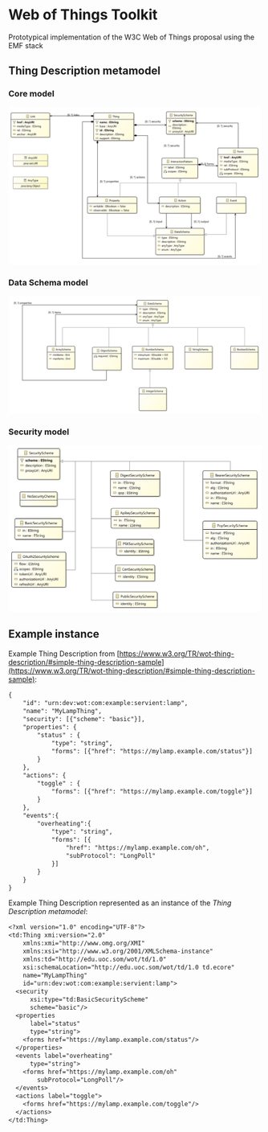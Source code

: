 # Web of Things Toolkit

Prototypical implementation of the W3C Web of Things proposal using the EMF stack

## Thing Description metamodel

### Core model

![Core model](edu.uoc.som.wot.td/model/td-core.png)

### Data Schema model

![Data Schema model](edu.uoc.som.wot.td/model/td-data-schema.png)

### Security model

![Security model](edu.uoc.som.wot.td/model/td-security.png)

## Example instance

Example Thing Description from [https://www.w3.org/TR/wot-thing-description/#simple-thing-description-sample](https://www.w3.org/TR/wot-thing-description/#simple-thing-description-sample):

```
{
    "id": "urn:dev:wot:com:example:servient:lamp",
    "name": "MyLampThing",
    "security": [{"scheme": "basic"}],
    "properties": {
        "status" : {
            "type": "string",
            "forms": [{"href": "https://mylamp.example.com/status"}]
        }
    },
    "actions": {
        "toggle" : {
            "forms": [{"href": "https://mylamp.example.com/toggle"}]
        }
    },
    "events":{
        "overheating":{
            "type": "string",
            "forms": [{
                "href": "https://mylamp.example.com/oh",
                "subProtocol": "LongPoll"
            }]
        }
    }
}
```

Example Thing Description represented as an instance of the _Thing Description metamodel_:

```
<?xml version="1.0" encoding="UTF-8"?>
<td:Thing xmi:version="2.0"
    xmlns:xmi="http://www.omg.org/XMI"
    xmlns:xsi="http://www.w3.org/2001/XMLSchema-instance"
    xmlns:td="http://edu.uoc.som/wot/td/1.0"
    xsi:schemaLocation="http://edu.uoc.som/wot/td/1.0 td.ecore"
    name="MyLampThing"
    id="urn:dev:wot:com:example:servient:lamp">
  <security
      xsi:type="td:BasicSecurityScheme"
      scheme="basic"/>
  <properties
      label="status"
      type="string">
    <forms href="https://mylamp.example.com/status"/>
  </properties>
  <events label="overheating"
      type="string">
    <forms href="https://mylamp.example.com/oh"
        subProtocol="LongPoll"/>
  </events>
  <actions label="toggle">
    <forms href="https://mylamp.example.com/toggle"/>
  </actions>
</td:Thing>
```
